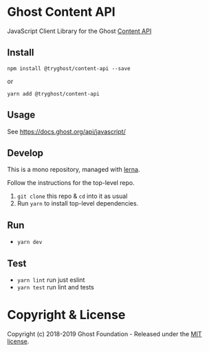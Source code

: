 # Ghost Content API

JavaScript Client Library for the Ghost [Content API](http://localhost:8003/api/content/)

## Install

`npm install @tryghost/content-api --save`

or

`yarn add @tryghost/content-api`

## Usage

See https://docs.ghost.org/api/javascript/

## Develop

This is a mono repository, managed with [lerna](https://lernajs.io/).

Follow the instructions for the top-level repo.
1. `git clone` this repo & `cd` into it as usual
2. Run `yarn` to install top-level dependencies.

## Run

- `yarn dev`


## Test

- `yarn lint` run just eslint
- `yarn test` run lint and tests


# Copyright & License

Copyright (c) 2018-2019 Ghost Foundation - Released under the [MIT license](LICENSE).
